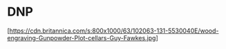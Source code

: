 # DNP



[https://cdn.britannica.com/s:800x1000/63/102063-131-5530040E/wood-engraving-Gunpowder-Plot-cellars-Guy-Fawkes.jpg]
